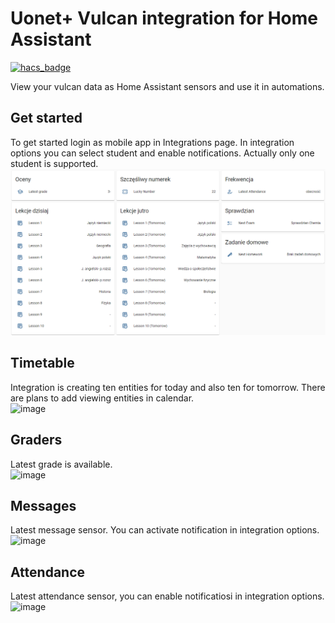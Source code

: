 # Uonet+ Vulcan integration for Home Assistant

[![hacs_badge](https://img.shields.io/badge/HACS-Custom-orange.svg?style=for-the-badge)](https://github.com/custom-components/hacs)

View your vulcan data as Home Assistant sensors and use it in automations.  

## Get started
To get started login as mobile app in Integrations page. In integration options you can select student and enable notifications. Actually only one student is supported.  
![image](docs/images/dashboard.png)

## Timetable
Integration is creating ten entities for today and also ten for tomorrow. There are plans to add viewing entities in calendar.  
![image](https://raw.githubusercontent.com/Czapla-dev/vulcan-for-hassio/master/docs/images/lesson.jpg)

## Graders
Latest grade is available.  
![image](https://raw.githubusercontent.com/Czapla-dev/vulcan-for-hassio/master/docs/images/grade.jpg)

## Messages
Latest message sensor. You can activate notification in integration options.  
![image](https://raw.githubusercontent.com/Czapla-dev/vulcan-for-hassio/master/docs/images/message.jpg)

## Attendance
Latest attendance sensor, you can enable notificatiosi in integration options.  
![image](https://raw.githubusercontent.com/Czapla-dev/vulcan-for-hassio/master/docs/images/attendance.jpg)
